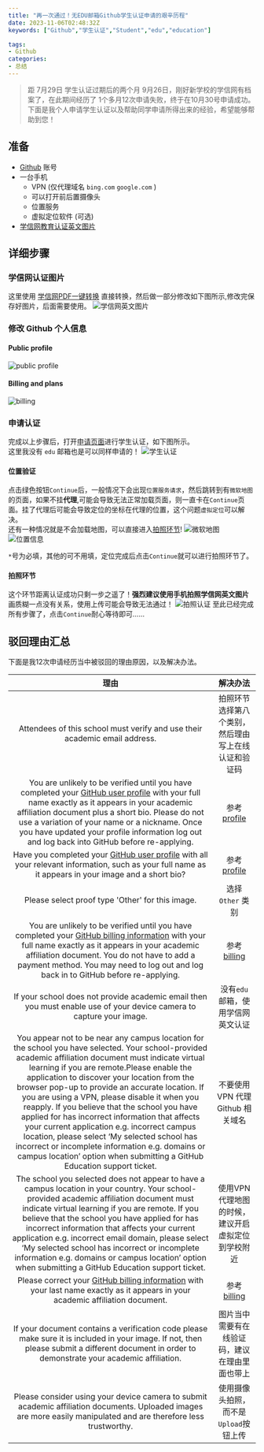```yaml
---
title: "再一次通过！无EDU邮箱Github学生认证申请的艰辛历程"
date: 2023-11-06T02:48:32Z
keywords: ["Github","学生认证","Student","edu","education"]

tags:
- Github
categories:
- 总结
---
```


> 距 7月29日 学生认证过期后的两个月 9月26日，刚好新学校的学信网有档案了，在此期间经历了 1个多月12次申请失败，终于在10月30号申请成功。  
> 下面是我个人申请学生认证以及帮助同学申请所得出来的经验，希望能够帮助到您！

## 准备
- [Github](https://github.com) 账号
- 一台手机
  - VPN (仅代理域名 `bing.com` `google.com` )
  - 可以打开前后置摄像头
  - 位置服务
  - 虚拟定位软件 (可选)
- [学信网教育认证英文图片](https://www.chsi.com.cn/)

## 详细步骤

### 学信网认证图片
这里使用 [学信网PDF一键转换](http://www.ez4stu.nagi.fun/) 直接转换，然后做一部分修改如下图所示,修改完保存好图片，后面需要使用。
![学信网英文图片](images/chsi.webp " ")

### 修改 Github 个人信息
#### Public profile
![public profile](images/profile.webp " ")

#### Billing and plans
![billing](images/billing.webp " ")

### 申请认证
完成以上步骤后，打开[申请页面](https://education.github.com/)进行学生认证，如下图所示。  
这里我没有 `edu` 邮箱也是可以同样申请的！
![学生认证](images/step1.webp " ")

#### 位置验证
点击绿色按钮`Continue`后，一般情况下会出现`位置服务请求`，然后跳转到有`微软地图`的页面，如果不挂**代理**,可能会导致无法正常加载页面，则一直卡在`Continue`页面。挂了代理后可能会导致定位的坐标在代理的位置，这个问题`虚拟定位`可以解决。  
还有一种情况就是不会加载地图，可以直接进入[拍照环节](#拍照环节)!
![微软地图](images/step2.webp " ")
![位置信息](images/step2_1.webp " ")

`*`号为必填，其他的可不用填，定位完成后点击`Continue`就可以进行拍照环节了。

#### 拍照环节
这个环节距离认证成功只剩一步之遥了！**强烈建议使用手机拍照学信网英文图片** 画质糊一点没有关系，使用上传可能会导致无法通过！
![拍照认证](images/step3.webp " ")
至此已经完成所有步骤了，点击`Continue`耐心等待即可......

## 驳回理由汇总
下面是我12次申请经历当中被驳回的理由原因，以及解决办法。

|理由|解决办法|
|:---:|:---:|
|Attendees of this school must verify and use their academic email address.|拍照环节选择第八个类别，然后理由写上在线认证和验证码
|You are unlikely to be verified until you have completed your [GitHub user profile](https://github.com/settings/profile) with your full name exactly as it appears in your academic affiliation document plus a short bio. Please do not use a variation of your name or a nickname. Once you have updated your profile information log out and log back into GitHub before re-applying.|参考 [profile](#public-profile)
|Have you completed your [GitHub user profile](https://github.com/settings/profile) with all your relevant information, such as your full name as it appears in your image and a short bio?|参考[profile](#public-profile)
|Please select proof type 'Other' for this image.|选择 `Other` 类别
|You are unlikely to be verified until you have completed your [GitHub billing information](https://github.com/settings/billing/payment_information) with your full name exactly as it appears in your academic affiliation document. You do not have to add a payment method. You may need to log out and log back in to GitHub before re-applying.|参考[billing](#billing-and-plans)
|If your school does not provide academic email then you must enable use of your device camera to capture your image.|没有`edu`邮箱，使用学信网英文认证
|You appear not to be near any campus location for the school you have selected. Your school-provided academic affiliation document must indicate virtual learning if you are remote.Please enable the application to discover your location from the browser pop-up to provide an accurate location. If you are using a VPN, please disable it when you reapply. If you believe that the school you have applied for has incorrect information that affects your current application e.g. incorrect campus location, please select ‘My selected school has incorrect or incomplete information e.g. domains or campus location’ option when submitting a GitHub Education support ticket.|不要使用 VPN 代理 Github 相关域名
|The school you selected does not appear to have a campus location in your country. Your school-provided academic affiliation document must indicate virtual learning if you are remote. If you believe that the school you have applied for has incorrect information that affects your current application e.g. incorrect email domain, please select ‘My selected school has incorrect or incomplete information e.g. domains or campus location’ option when submitting a GitHub Education support ticket.|使用VPN代理地图的时候，建议开启虚拟定位到学校附近
|Please correct your [GitHub billing information](https://github.com/settings/billing/payment_information) with your last name exactly as it appears in your academic affiliation document.|参考 [billing](#billing-and-plans)
|If your document contains a verification code please make sure it is included in your image. If not, then please submit a different document in order to demonstrate your academic affiliation.|图片当中需要有在线验证码，建议在理由里面也带上
|Please consider using your device camera to submit academic affiliation documents. Uploaded images are more easily manipulated and are therefore less trustworthy.|使用摄像头拍照，而不是 `Upload`按钮上传